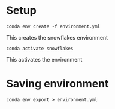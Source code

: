 # Setup
```
conda env create -f environment.yml
```

This creates the snowflakes environment

```
conda activate snowflakes
```

This activates the environment

# Saving environment
```
conda env export > environment.yml
```